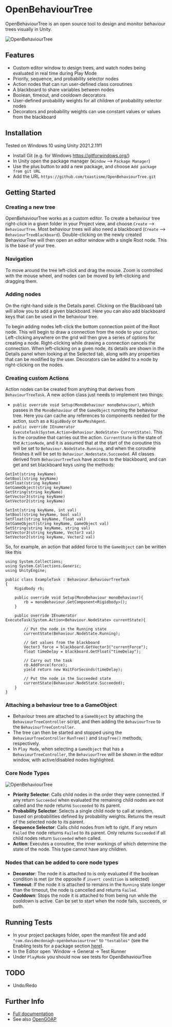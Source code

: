 # OpenBehaviourTree

OpenBehaviourTree is an open source tool to design and monitor behaviour trees visually in Unity. 

![OpenBehaviourTree](https://media.githubusercontent.com/media/toastisme/OpenBehaviourTree/main/Runtime/Resources/Screenshots/ExampleTree.PNG?token=AOQPGDSRNMAR3CIUOX5I4B3CDARAK)

## Features
- Custom editor window to design trees, and watch nodes being evaluated in real time during Play Mode
- Priority, sequence, and probability selector nodes
- Action nodes that can run user-defined class coroutines
- A blackboard to share variables between nodes
- Boolean, timeout, and cooldown decorators 
- User-defined probability weights for all children of probability selector nodes
- Decorators and probability weights can use constant values or values from the blackboard 

## Installation

Tested on Windows 10 using Unity 2021.2.11f1 
- Install Git (e.g. for Windows https://gitforwindows.org/)
- In Unity open the package manager (`Window` --> `Package Manager`)
- Use the plus button to add a new package, and choose `Add package from git URL`
- Add the URL `https://github.com/toastisme/OpenBehaviourTree.git`

## Getting Started

### Creating a new tree
OpenBehaviourTree works as a custom editor. To create a behaviour tree right-click in a given folder in your Project view, and choose `Create` --> `BehaviourTree`. 
Most behaviour trees will also need a blackboard (`Create` --> `BehaviourTreeBlackboard`).
Double-clicking on the newly created BehaviourTree will then open an editor window with a single Root node. This is the base of your tree. 

### Navigation

To move around the tree left-click and drag the mouse. Zoom is controlled with the mouse wheel, and nodes can be moved by left-clicking and dragging them.

### Adding nodes

On the right-hand side is the Details panel. Clicking on the Blackboard tab will allow you to add a given blackboard. Here you can also add blackboard keys that can be used in the behaviour tree.

To begin adding nodes left-click the bottom connection point of the Root node. This will begin to draw a connection from the node to your cursor. 
Left-clicking anywhere on the grid will then give a series of options for creating a node. Right-clicking while drawing a connection cancels the connection.
When left-clicking on a given node, its details are shown in the Details panel when looking at the Selected tab, along with any properties that can be modified by the user.
Decorators can be added to a node by right-clicking on the nodes.

### Creating custom Actions

Action nodes can be created from anything that derives from `BehaviourTreeTask`. A new action class just needs to implement two things:
- `public override void Setup(MonoBehaviour monoBehaviour)`, which passes in the `MonoBehaviour` of the `GameObject` running the behaviour tree. Here you can cache any references to components needed for the action, 
such as a `RigidBody` or `NavMeshAgent`.
- `public override IEnumerator ExecuteTask(System.Action<Behaviour.NodeState> CurrentState)`. This is the coroutine that carries out the action. `CurrentState` is the state 
of the `ActionNode`, and it is assumed that at the start of the coroutine this will be set to `Behaviour.NodeState.Running`, and when the coroutine finishes it will be set to
`Behaviour.Nodestate.Succeeded`. 
All classes derived from `BehaviourTreeTask` have access to the blackboard, and can get and set blackboard keys using the methods:

```
GetInt(string keyName)
GetBool(string keyName)
GetFloat(string keyName)
GetGameObject(string keyName)
GetString(string keyName)
GetVector3(string keyName)
GetVector2(string keyName)

SetInt(string keyName, int val)
SetBool(string keyName, bool val)
SetFloat(string keyName, float val)
SetGameObject(string keyName, GameObject val)
SetString(string keyName, string val)
SetVector3(string keyName, Vector3 val)
SetVector2(string keyName, Vector2 val)
```

So, for example, an action that added force to the `GameObject` can be written like this

```
using System.Collections;
using System.Collections.Generic;
using UnityEngine;

public class ExampleTask : Behaviour.BehaviourTreeTask
{
    Rigidbody rb;
    
    public override void Setup(MonoBehaviour monoBehaviour){
        rb = monoBehaviour.GetComponent<Rigidbody>();        
    }
    
    public override IEnumerator ExecuteTask(System.Action<Behaviour.NodeState> currentState){
    
        // Put the node in the Running state
        currentState(Behaviour.NodeState.Running);
        
        // Get values from the blackboard
        Vector3 force = blackboard.GetVector3("currentForce");
        float timeDelay = blackboard.GetFloat("timeDelay");
        
        // Carry out the task
        rb.AddForce(force);
        yield return new WaitForSeconds(timeDelay);
        
        // Put the node in the Succeeded state
        currentState(Behaviour.NodeState.Succeeded);
    }
}
```

### Attaching a behaviour tree to a GameObject
- Behaviour trees are attached to a `GameObject` by attaching the `BehaviourTreeController` script, and then adding the `BehaviourTree` to the `BehaviourTreeController`.
- The tree can then be started and stopped using the `BehaviourTreeController` `RunTree()` and `StopTree()` methods, respectively.
- In `Play Mode`, when selecting a `GameObject` that has a `BehaviourTreeController`, the `BehaviourTree` will be shown in the editor window, with active/disabled nodes highlighted.

### Core Node Types

![OpenBehaviourTree](https://media.githubusercontent.com/media/toastisme/OpenBehaviourTree/main/Runtime/Resources/Screenshots/NodeTypes.PNG?token=AOQPGDXCHQSWSHT5XVMS3I3CDARCW)

- **Priority Selector**: Calls child nodes in the order they were connected. If any return `Succeeded` when evaluated the remaining child nodes are not called and the node returns `Succeeded` to its parent.
- **Probability Selector**: Selects a single child node to call at random, based on probabilities defined by probability weights. Returns the result of the selected node to its parent.
- **Sequence Selector**: Calls child nodes from left to right. If any return `Failed` the node returns `Failed` to its parent. Only returns `Succeeded` if all child nodes return `Succeeded` when called.
- **Action**: Executes a coroutine, the inner workings of which determine the state of the node. This type cannot have any children.

### Nodes that can be added to core node types
- **Decorator**: The node it is attached to is only evaluated if the boolean condition is met (or the opposite if `invert condition` is selected)
- **Timeout**: If the node it is attached to remains in the `Running` state longer than the timeout, the node is cancelled and returns `Failed`.
- **Cooldown**: Stops the node it is attached to from being run while the cooldown is active. Can be set to start when the node fails, succeeds, or both.

## Running Tests
- In your project packages folder, open the manifest file and add `"com.davidmcdonagh-openbehaviourtree"` to `"testables"` (see the Enabling tests for a package section [here](https://docs.unity3d.com/Manual/cus-tests.html#tests)).
- In the Editor open `Window -> General -> Test Runner
- Under `PlayMode` you should now see tests for OpenBehaviourTree

## TODO
- Undo/Redo

## Further Info
- [Full documentation](https://toastisme.github.io/OpenBehaviourTree/)
- See also [OpenGOAP](https://github.com/toastisme/OpenGOAP)

